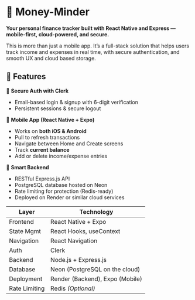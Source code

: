 # 💸 Money-Minder

**Your personal finance tracker built with React Native and Express — mobile-first, cloud-powered, and secure.**

This is more than just a mobile app. It’s a full-stack solution that helps users track income and expenses in real time, with secure authentication, and smooth UX and cloud based storage.

## 🌟 Features

🔐 **Secure Auth with Clerk**  
- Email-based login & signup with 6-digit verification  
- Persistent sessions & secure logout

📲 **Mobile App (React Native + Expo)**  
- Works on **both iOS & Android**  
- Pull to refresh transactions  
- Navigate between Home and Create screens  
- Track **current balance**  
- Add or delete income/expense entries  

🧠 **Smart Backend**  
- RESTful Express.js API  
- PostgreSQL database hosted on Neon  
- Rate limiting for protection (Redis-ready)  
- Deployed on Render or similar cloud services  

| Layer        | Technology                    |
|--------------|-------------------------------|
| Frontend     | React Native + Expo           |
| State Mgmt   | React Hooks, useContext       |
| Navigation   | React Navigation              |
| Auth         | Clerk                         |
| Backend      | Node.js + Express.js          |
| Database     | Neon (PostgreSQL on the cloud)|
| Deployment   | Render (Backend), Expo (Mobile) |
| Rate Limiting| Redis *(Optional)*            |
